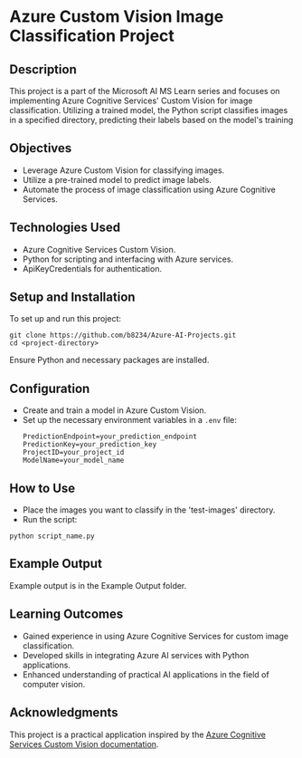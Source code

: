 # Azure Custom Vision Image Classification Project

## Description
This project is a part of the Microsoft AI MS Learn series and focuses on implementing Azure Cognitive Services' Custom Vision for image classification. Utilizing a trained model, the Python script classifies images in a specified directory, predicting their labels based on the model's training

## Objectives
- Leverage Azure Custom Vision for classifying images.
- Utilize a pre-trained model to predict image labels.
- Automate the process of image classification using Azure Cognitive Services.

## Technologies Used
- Azure Cognitive Services Custom Vision.
- Python for scripting and interfacing with Azure services.
- ApiKeyCredentials for authentication.

## Setup and Installation
To set up and run this project:

```
git clone https://github.com/b8234/Azure-AI-Projects.git
cd <project-directory>
```
Ensure Python and necessary packages are installed.

## Configuration
- Create and train a model in Azure Custom Vision.
- Set up the necessary environment variables in a `.env` file:
  ```
  PredictionEndpoint=your_prediction_endpoint
  PredictionKey=your_prediction_key
  ProjectID=your_project_id
  ModelName=your_model_name
  ```

## How to Use
- Place the images you want to classify in the 'test-images' directory.
- Run the script:

```
python script_name.py
```

## Example Output
Example output is in the Example Output folder.

## Learning Outcomes
- Gained experience in using Azure Cognitive Services for custom image classification.
- Developed skills in integrating Azure AI services with Python applications.
- Enhanced understanding of practical AI applications in the field of computer vision.

## Acknowledgments
This project is a practical application inspired by the [Azure Cognitive Services Custom Vision documentation](https://docs.microsoft.com/azure/cognitive-services/custom-vision-service/).
